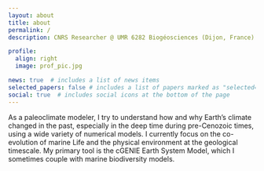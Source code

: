 ```yaml
---
layout: about
title: about
permalink: /
description: CNRS Researcher @ UMR 6282 Biogéosciences (Dijon, France)

profile:
  align: right
  image: prof_pic.jpg

news: true  # includes a list of news items
selected_papers: false # includes a list of papers marked as "selected={true}"
social: true  # includes social icons at the bottom of the page
---
```


As a paleoclimate modeler, I try to understand how and why Earth’s climate changed in the past, especially in the deep time during pre-Cenozoic times, using a wide variety of numerical models. I currently focus on the co-evolution of marine Life and the physical environment at the geological timescale. My primary tool is the cGENIE Earth System Model, which I sometimes couple with marine biodiversity models.


